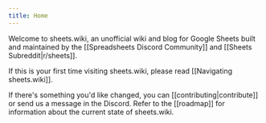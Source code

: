 ```yaml
---
title: Home
---
```


Welcome to sheets.wiki, an unofficial wiki and blog for Google Sheets built and maintained by the [[Spreadsheets Discord Community]] and [[Sheets Subreddit|r/sheets]].

If this is your first time visiting sheets.wiki, please read [[Navigating sheets.wiki]].

If there's something you'd like changed, you can [[contributing|contribute]] or send us a message in the Discord. Refer to the [[roadmap]] for information about the current state of sheets.wiki.
